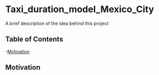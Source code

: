 # Taxi_duration_model_Mexico_City

A brief description of the idea behind this project

## Table of Contents

-[Motivation](#Motivation)


## Motivation
